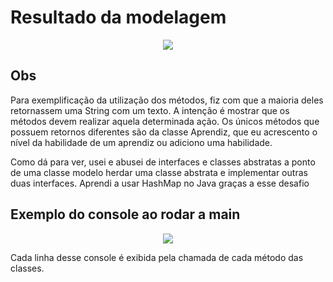 # Resultado da modelagem
<p align="center">
  <img src="https://user-images.githubusercontent.com/54187661/185997138-59cb3a12-1433-4693-b370-4cafb40de7a7.png" />
</p>

## Obs
Para exemplificação da utilização dos métodos, fiz com que a maioria deles retornassem uma String com um texto. A intenção é mostrar que os métodos devem realizar aquela determinada ação. Os únicos métodos que possuem retornos diferentes são da classe Aprendiz, que eu acrescento o nível da habilidade de um aprendiz ou adiciono uma habilidade.

Como dá para ver, usei e abusei de interfaces e classes abstratas a ponto de uma classe modelo herdar uma classe abstrata e implementar outras duas interfaces.
Aprendi a usar HashMap no Java graças a esse desafio

## Exemplo do console ao rodar a main

<p align="center">
  <img src="https://user-images.githubusercontent.com/54187661/185997203-fca96ce0-599e-4869-95aa-c0388033630a.png" />
</p>
Cada linha desse console é exibida pela chamada de cada método das classes.
